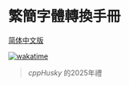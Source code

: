 # 繁簡字體轉換手冊

[简体中文版](README-zh-cn.md)

[![wakatime](https://wakatime.com/badge/user/018cddbf-c102-44d2-a0f3-463bcf2eef39/project/018ee5be-8219-44fd-a0c1-8f2557d43503.svg)](https://wakatime.com/badge/user/018cddbf-c102-44d2-a0f3-463bcf2eef39/project/018ee5be-8219-44fd-a0c1-8f2557d43503)

> *cppHusky* 的2025年禮
